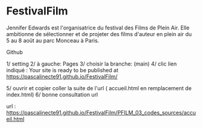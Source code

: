 # FestivalFilm
Jennifer Edwards est l'organisatrice du festival des Films de Plein Air. Elle ambitionne de sélectionner et de projeter des films d'auteur en plein air du 5 au 8 août au parc Monceau à Paris. 


Github  

1/ setting
2/ à gauche:  Pages
3/ choisir la branche: (main)
4/ clic lien indiqué :  Your site is ready to be published at https://pascalinecte91.github.io/FestivalFilm/

5/ ouvrir  et copier coller la suite de l'url ( accueil.html  en remplacement de index.html)
6/ bonne consultation
url 


url : 
https://pascalinecte91.github.io/FestivalFilm/PFILM_03_codes_sources/accueil.html
